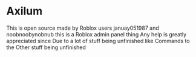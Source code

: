 # Axilum

This is open source made by Roblox users januay051987 and noobnoobynobnub
this is a Roblox admin panel thing
Any help is greatly appreciated since 
Due to a lot of stuff being unfinished like Commands to the Other stuff being unfinished
